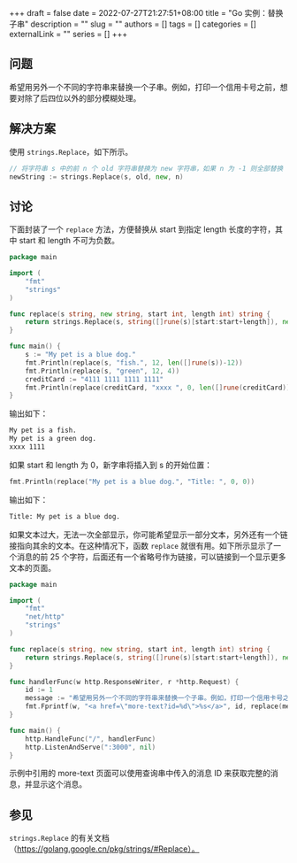 +++ 
draft = false
date = 2022-07-27T21:27:51+08:00
title = "Go 实例：替换子串"
description = ""
slug = ""
authors = []
tags = []
categories = []
externalLink = ""
series = []
+++

## 问题

希望用另外一个不同的字符串来替换一个子串。例如，打印一个信用卡号之前，想要对除了后四位以外的部分模糊处理。

## 解决方案

使用 `strings.Replace`，如下所示。

```go
// 将字符串 s 中的前 n 个 old 字符串替换为 new 字符串，如果 n 为 -1 则全部替换
newString := strings.Replace(s, old, new, n)
```

## 讨论

下面封装了一个 `replace` 方法，方便替换从 start 到指定 length 长度的字符，其中 start 和 length 不可为负数。

```go
package main

import (
	"fmt"
	"strings"
)

func replace(s string, new string, start int, length int) string {
	return strings.Replace(s, string([]rune(s)[start:start+length]), new, 1)
}

func main() {
	s := "My pet is a blue dog."
	fmt.Println(replace(s, "fish.", 12, len([]rune(s))-12))
	fmt.Println(replace(s, "green", 12, 4))
	creditCard := "4111 1111 1111 1111"
	fmt.Println(replace(creditCard, "xxxx ", 0, len([]rune(creditCard))-4))
}
```

输出如下：

```bash
My pet is a fish.
My pet is a green dog.
xxxx 1111
```

如果 start 和 length 为 0，新字串将插入到 s 的开始位置：

```go
fmt.Println(replace("My pet is a blue dog.", "Title: ", 0, 0))
```

输出如下：

```bash
Title: My pet is a blue dog.
```

如果文本过大，无法一次全部显示，你可能希望显示一部分文本，另外还有一个链接指向其余的文本。在这种情况下，函数 `replace` 就很有用。如下所示显示了一个消息的前 25 个字符，后面还有一个省略号作为链接，可以链接到一个显示更多文本的页面。

```go
package main

import (
	"fmt"
	"net/http"
	"strings"
)

func replace(s string, new string, start int, length int) string {
	return strings.Replace(s, string([]rune(s)[start:start+length]), new, 1)
}

func handlerFunc(w http.ResponseWriter, r *http.Request) {
	id := 1
	message := "希望用另外一个不同的字符串来替换一个子串。例如，打印一个信用卡号之前，想要对除了后四位以外的部分模糊处理。"
	fmt.Fprintf(w, "<a href=\"more-text?id=%d\">%s</a>", id, replace(message, " ...", 25, len([]rune(message))-25))
}

func main() {
	http.HandleFunc("/", handlerFunc)
	http.ListenAndServe(":3000", nil)
}
```

示例中引用的 more-text 页面可以使用查询串中传入的消息 ID 来获取完整的消息，并显示这个消息。

## 参见

`strings.Replace` 的有关文档（https://golang.google.cn/pkg/strings/#Replace）。